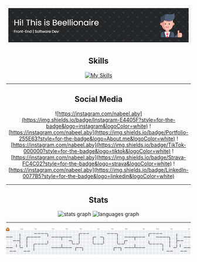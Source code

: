 <!-- ## Hi! This is Beellionaire👋 -->

![Beellionaire](img/github-header-image.png)

<!--
**beellionaire/beellionaire** is a ✨ _special_ ✨ repository because its `README.md` (this file) appears on your GitHub profile.

Here are some ideas to get you started:

- 🔭 I’m currently working on ...
- 🌱 I’m currently learning ...
- 👯 I’m looking to collaborate on ...
- 🤔 I’m looking for help with ...
- 💬 Ask me about ...
- 📫 How to reach me: ...
- 😄 Pronouns: ...
- ⚡ Fun fact: ...
-->

<!-- <img src="https://img.shields.io/badge/JavaScript-323330?style=for-the-badge&logo=javascript&logoColor=F7DF1E" />
<img src="https://img.shields.io/badge/TypeScript-007ACC?style=for-the-badge&logo=typescript&logoColor=white" />
<img src="https://img.shields.io/badge/PHP-777BB4?style=for-the-badge&logo=php&logoColor=white" />
<img src="https://img.shields.io/badge/Dart-0175C2?style=for-the-badge&logo=dart&logoColor=white" />
<img src="https://img.shields.io/badge/next%20js-000000?style=for-the-badge&logo=nextdotjs&logoColor=white" />
<img src="https://img.shields.io/badge/React-20232A?style=for-the-badge&logo=react&logoColor=61DAFB" />
<img src="https://img.shields.io/badge/Laravel-FF2D20?style=for-the-badge&logo=laravel&logoColor=white" />
<img src="https://img.shields.io/badge/Flutter-02569B?style=for-the-badge&logo=flutter&logoColor=white" />
<img src="https://img.shields.io/badge/Framer-black?style=for-the-badge&logo=framer&logoColor=blue" />
<img src="https://img.shields.io/badge/Tailwind_CSS-38B2AC?style=for-the-badge&logo=tailwind-css&logoColor=white" />
<img src="https://img.shields.io/badge/Bootstrap-563D7C?style=for-the-badge&logo=bootstrap&logoColor=white" />
<img src="https://img.shields.io/badge/MongoDB-4EA94B?style=for-the-badge&logo=mongodb&logoColor=white" />
<img src="https://img.shields.io/badge/MySQL-005C84?style=for-the-badge&logo=mysql&logoColor=white" /> -->

<div align="center">

## Skills

[![My Skills](https://skillicons.dev/icons?i=js,ts,php,dart,react,next,laravel,flutter,tailwind,bootstrap,mongodb,mysql,ps,pr,ai)](https://skillicons.dev)

</div>

---

<div align="center">

## Social Media

![https://instagram.com/nabeel.aby](https://img.shields.io/badge/Instagram-E4405F?style=for-the-badge&logo=instagram&logoColor=white) ![https://instagram.com/nabeel.aby](https://img.shields.io/badge/Portfolio-255E63?style=for-the-badge&logo=About.me&logoColor=white) ![https://instagram.com/nabeel.aby](https://img.shields.io/badge/TikTok-000000?style=for-the-badge&logo=tiktok&logoColor=white) ![https://instagram.com/nabeel.aby](https://img.shields.io/badge/Strava-FC4C02?style=for-the-badge&logo=strava&logoColor=white) ![https://instagram.com/nabeel.aby](https://img.shields.io/badge/LinkedIn-0077B5?style=for-the-badge&logo=linkedin&logoColor=white)

</div>

---

<!-- ![Beel's GitHub stats](https://github-readme-stats.vercel.app/api?username=beellionaire&show_icons=true&theme=github_dark) -->

<div align="center">

## Stats

  <img src="https://github-readme-stats.vercel.app/api?username=beellionaire&hide_title=false&hide_rank=false&show_icons=true&include_all_commits=true&count_private=true&disable_animations=false&theme=github_dark&locale=en&hide_border=false" height="150" alt="stats graph"  />
  <img src="https://github-readme-stats.vercel.app/api/top-langs?username=beellionaire&locale=en&hide_title=false&layout=compact&card_width=320&langs_count=5&theme=github_dark&hide_border=false" height="150" alt="languages graph"  />
</div>

---

<picture>
  <source media="(prefers-color-scheme: dark)" srcset="https://raw.githubusercontent.com/beellionaire/beellionaire/output/pacman-contribution-graph-dark.svg">
  <source media="(prefers-color-scheme: light)" srcset="https://raw.githubusercontent.com/beellionaire/beellionaire/output/pacman-contribution-graph.svg">
  <img alt="pacman contribution graph" src="https://raw.githubusercontent.com/beellionaire/beellionaire/output/pacman-contribution-graph.svg">
</picture>

###
